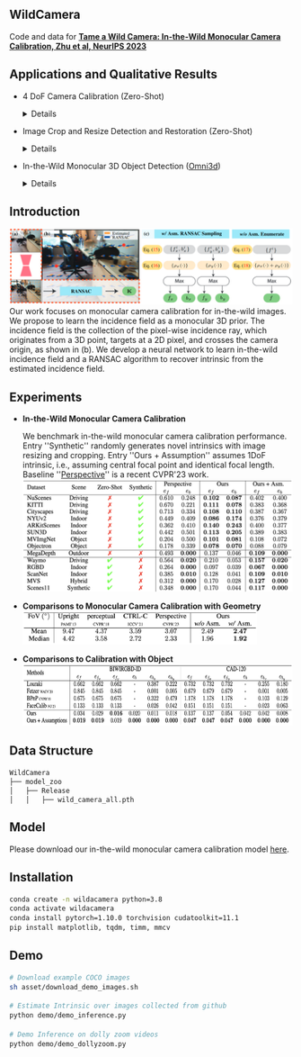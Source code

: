 ## WildCamera
Code and data for **[Tame a Wild Camera: In-the-Wild Monocular Camera Calibration, Zhu et al, NeurIPS 2023](https://arxiv.org/abs/2306.10988)** 

## Applications and Qualitative Results
- 4 DoF Camera Calibration (Zero-Shot)
  <details>

  -  Camera Calibration:

    https://github.com/ShngJZ/WildCamera/assets/128062217/748cf660-aebd-4a86-8d94-2be28650853b

  -  DollyZoom-Demo1:
    
    https://github.com/ShngJZ/WildCamera/assets/128062217/15b18902-9c18-460d-8b5e-7d728cbd63c0


  -  DollyZoom-Demo2:

    https://github.com/ShngJZ/WildCamera/assets/128062217/5722039d-d0c0-49db-a7a1-c83c5e69f7fd

  -  DollyZoom-Demo3:
    
    https://github.com/ShngJZ/WildCamera/assets/128062217/ef352b58-3e30-4b00-add8-6db5ae1d5de0

- Image Crop and Resize Detection and Restoration (Zero-Shot)
  <details>

  https://github.com/ShngJZ/WildCamera/assets/128062217/c390588f-63e2-4611-b546-b86946f3caf9
  
- In-the-Wild Monocular 3D Object Detection ([Omni3d](https://github.com/facebookresearch/omni3d))
  <details>

  https://github.com/ShngJZ/WildCamera/assets/128062217/d776e3d0-11c3-48c2-9a1b-e5adc10408ba

## Introduction
<img src="asset/framework.png" width="1000" >
Our work focuses on monocular camera calibration for in-the-wild images.
We propose to learn the incidence field as a monocular 3D prior.
The incidence field is the collection of the pixel-wise incidence ray, which originates from a 3D point, targets at a 2D pixel, and crosses the camera origin, as shown in (b).
We develop a neural network to learn in-the-wild incidence field and a RANSAC algorithm to recover intrinsic from the estimated incidence field.

## Experiments
- **In-the-Wild Monocular Camera Calibration**

  We benchmark in-the-wild monocular camera calibration performance. 
  Entry ''Synthetic'' randomly generates novel intrinsics with image resizing and cropping.
  Entry ''Ours + Assumption'' assumes 1DoF intrinsic, i.e., assuming central focal point and identical focal length.
  Baseline ''[Perspective](https://github.com/jinlinyi/PerspectiveFields)'' is a recent CVPR'23 work.\
  <img src="asset/comparisons-in-the-wild-calibration.png" height="200" >

- **Comparisons to Monocular Camera Calibration with Geometry**\
  <img src="asset/comparisons-calibration-with-geometry.png" height="60" >

- **Comparisons to Calibration with Object**\
  <img src="asset/comparisons-calibration-with-object.png" height="110" >

## Data Structure
```
WildCamera
├── model_zoo
│   ├── Release
│   │   ├── wild_camera_all.pth
```

## Model
Please download our in-the-wild monocular camera calibration model [here](https://huggingface.co/datasets/Shengjie/WildCamera/resolve/main/checkpoint/wild_camera_all.pth).

## Installation
```bash
conda create -n wildacamera python=3.8
conda activate wildacamera
conda install pytorch=1.10.0 torchvision cudatoolkit=11.1
pip install matplotlib, tqdm, timm, mmcv
```

## Demo
``` bash
# Download example COCO images
sh asset/download_demo_images.sh

# Estimate Intrinsic over images collected from github
python demo/demo_inference.py

# Demo Inference on dolly zoom videos
python demo/demo_dollyzoom.py
```






















